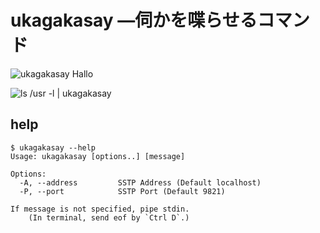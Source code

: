 # ukagakasay ―伺かを喋らせるコマンド

![ukagakasay Hallo](https://raw.githubusercontent.com/wiki/TakagiY/ukagakasay/say_hallo.png)

![ls /usr -l | ukagakasay](https://raw.githubusercontent.com/wiki/TakagiY/ukagakasay/pipe_ls.png)

## help

```console
$ ukagakasay --help
Usage: ukagakasay [options..] [message]

Options:
  -A, --address         SSTP Address (Default localhost)
  -P, --port            SSTP Port (Default 9821)

If message is not specified, pipe stdin.
    (In terminal, send eof by `Ctrl D`.)
```

